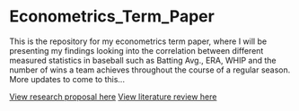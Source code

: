 # Econometrics_Term_Paper
This is the repository for my econometrics term paper, where I will be presenting my findings looking into the correlation between different measured statistics in baseball such as Batting Avg., ERA, WHIP and the number of wins a team achieves throughout the course of a regular season. More updates to come to this...

[View research proposal here](https://docs.google.com/document/d/12pGga_O-WvPBKstBQVDjri_96II5XInZ_sue5lgJpsM/edit?tab=t.0)
[View literature review here]()
